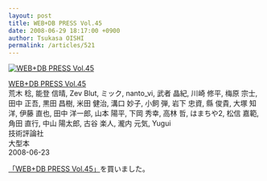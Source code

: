 ```yaml
---
layout: post
title: WEB+DB PRESS Vol.45
date: 2008-06-29 18:17:00 +0900
author: Tsukasa OISHI
permalink: /articles/521
---
```



 [![WEB+DB PRESS Vol.45](https://images-na.ssl-images-amazon.com/images/I/51GSwm08HsL._SL160_.jpg "WEB+DB PRESS Vol.45")](http://www.amazon.co.jp/WEB-DB-PRESS-Vol-45-%E8%8D%92%E6%9C%A8/dp/4774134864%3FSubscriptionId%3DAKIAIKJECTBTL3JTYTKA%26tag%3Dkaeruspoon-22%26linkCode%3Dxm2%26camp%3D2025%26creative%3D165953%26creativeASIN%3D4774134864)  

 [WEB+DB PRESS Vol.45](http://www.amazon.co.jp/WEB-DB-PRESS-Vol-45-%E8%8D%92%E6%9C%A8/dp/4774134864%3FSubscriptionId%3DAKIAIKJECTBTL3JTYTKA%26tag%3Dkaeruspoon-22%26linkCode%3Dxm2%26camp%3D2025%26creative%3D165953%26creativeASIN%3D4774134864)  
荒木 稔, 能登 信晴, Zev Blut, ミック, nanto\_vi, 武者 晶紀, 川崎 修平, 梅原 宗士, 田中 正吾, 黒田 昌樹, 米田 健治, 溝口 妙子, 小飼 弾, 岩下 忠資, 縣 俊貴, 大塚 知洋, 伊藤 直也, 田中 洋一郎, 山本 陽平, 下岡 秀幸, 高林 哲, はまちや2, 松信 嘉範, 角田 直行, 中山 陽太郎, 古谷 楽人, 瀧内 元気, Yugui  
技術評論社  
大型本  
2008-06-23  

 [「WEB+DB PRESS Vol.45」](http://www.amazon.co.jp/WEB-DB-PRESS-Vol-45-%E8%8D%92%E6%9C%A8/dp/4774134864%3FSubscriptionId%3DAKIAIKJECTBTL3JTYTKA%26tag%3Dkaeruspoon-22%26linkCode%3Dxm2%26camp%3D2025%26creative%3D165953%26creativeASIN%3D4774134864)を買いました。  
